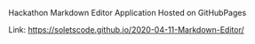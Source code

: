 Hackathon Markdown Editor Application
Hosted on GitHubPages

Link: https://soletscode.github.io/2020-04-11-Markdown-Editor/
